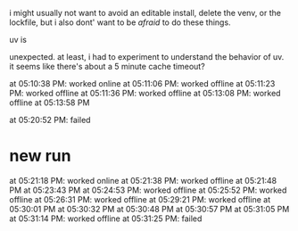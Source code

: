 i might usually not want to avoid an editable install, delete the venv, or the lockfile, but i also dont' want to be *afraid* to do these things.


uv is


unexpected. at least, i had to experiment to understand the behavior of uv. it seems like there's about a 5 minute cache timeout?

at 05:10:38 PM: worked online
at 05:11:06 PM: worked offline
at 05:11:23 PM: worked offline
at 05:11:36 PM: worked offline
at 05:13:08 PM: worked offline
at 05:13:58 PM


at 05:20:52 PM: failed

# new run

at 05:21:18 PM: worked online
at 05:21:38 PM: worked offline
at 05:21:48 PM
at 05:23:43 PM
at 05:24:53 PM: worked offline
at 05:25:52 PM: worked offline
at 05:26:31 PM: worked offline
at 05:29:21 PM: worked offline
at 05:30:01 PM
at 05:30:32 PM
at 05:30:48 PM
at 05:30:57 PM
at 05:31:05 PM
at 05:31:14 PM: worked offline
at 05:31:25 PM: failed
